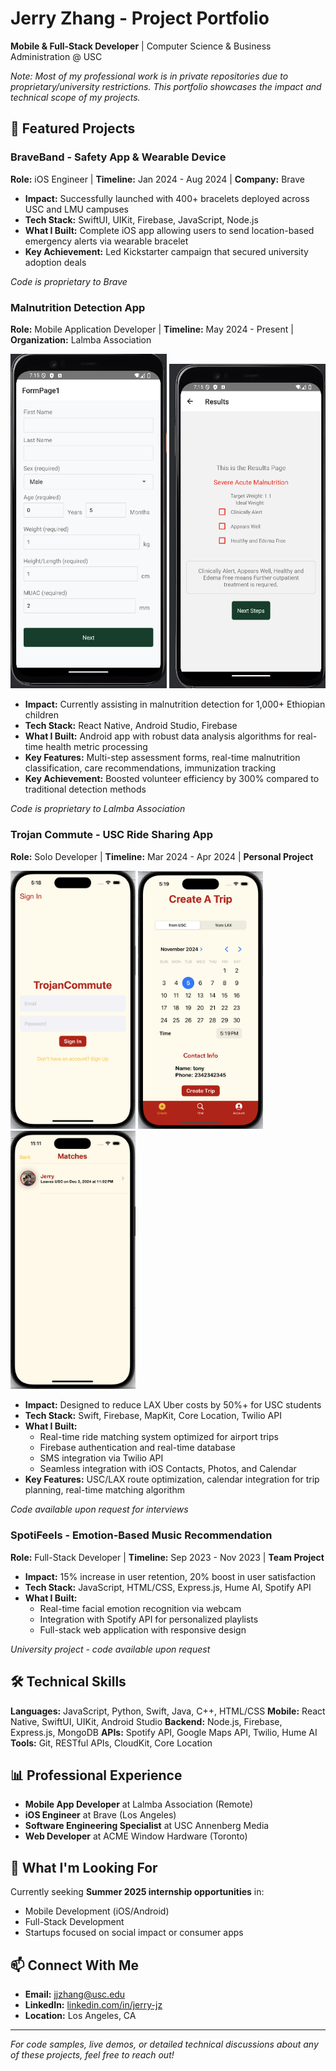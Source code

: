 # Jerry Zhang - Project Portfolio

**Mobile & Full-Stack Developer** | Computer Science & Business Administration @ USC

*Note: Most of my professional work is in private repositories due to proprietary/university restrictions. This portfolio showcases the impact and technical scope of my projects.*

## 🚀 Featured Projects

### BraveBand - Safety App & Wearable Device
**Role:** iOS Engineer | **Timeline:** Jan 2024 - Aug 2024 | **Company:** Brave

- **Impact:** Successfully launched with 400+ bracelets deployed across USC and LMU campuses
- **Tech Stack:** SwiftUI, UIKit, Firebase, JavaScript, Node.js
- **What I Built:** Complete iOS app allowing users to send location-based emergency alerts via wearable bracelet
- **Key Achievement:** Led Kickstarter campaign that secured university adoption deals

*Code is proprietary to Brave*

### Malnutrition Detection App
**Role:** Mobile Application Developer | **Timeline:** May 2024 - Present | **Organization:** Lalmba Association

<img src="assets/malnutrition-app/form-page-1.png" width="250"> <img src="assets/malnutrition-app/results-page.png" width="250">

- **Impact:** Currently assisting in malnutrition detection for 1,000+ Ethiopian children
- **Tech Stack:** React Native, Android Studio, Firebase
- **What I Built:** Android app with robust data analysis algorithms for real-time health metric processing
- **Key Features:** Multi-step assessment forms, real-time malnutrition classification, care recommendations, immunization tracking
- **Key Achievement:** Boosted volunteer efficiency by 300% compared to traditional detection methods

*Code is proprietary to Lalmba Association*

### Trojan Commute - USC Ride Sharing App
**Role:** Solo Developer | **Timeline:** Mar 2024 - Apr 2024 | **Personal Project**

<img src="assets/trojan-commute/login-screen.png" width="200"> <img src="assets/trojan-commute/create-trip.png" width="200"> <img src="assets/trojan-commute/matches-screen.png" width="200">

- **Impact:** Designed to reduce LAX Uber costs by 50%+ for USC students
- **Tech Stack:** Swift, Firebase, MapKit, Core Location, Twilio API
- **What I Built:** 
  - Real-time ride matching system optimized for airport trips
  - Firebase authentication and real-time database
  - SMS integration via Twilio API
  - Seamless integration with iOS Contacts, Photos, and Calendar
- **Key Features:** USC/LAX route optimization, calendar integration for trip planning, real-time matching algorithm

*Code available upon request for interviews*

### SpotiFeels - Emotion-Based Music Recommendation
**Role:** Full-Stack Developer | **Timeline:** Sep 2023 - Nov 2023 | **Team Project**

- **Impact:** 15% increase in user retention, 20% boost in user satisfaction
- **Tech Stack:** JavaScript, HTML/CSS, Express.js, Hume AI, Spotify API
- **What I Built:**
  - Real-time facial emotion recognition via webcam
  - Integration with Spotify API for personalized playlists
  - Full-stack web application with responsive design

*University project - code available upon request*

## 🛠️ Technical Skills

**Languages:** JavaScript, Python, Swift, Java, C++, HTML/CSS
**Mobile:** React Native, SwiftUI, UIKit, Android Studio
**Backend:** Node.js, Firebase, Express.js, MongoDB
**APIs:** Spotify API, Google Maps API, Twilio, Hume AI
**Tools:** Git, RESTful APIs, CloudKit, Core Location

## 📊 Professional Experience

- **Mobile App Developer** at Lalmba Association (Remote)
- **iOS Engineer** at Brave (Los Angeles)
- **Software Engineering Specialist** at USC Annenberg Media
- **Web Developer** at ACME Window Hardware (Toronto)

## 🎯 What I'm Looking For

Currently seeking **Summer 2025 internship opportunities** in:
- Mobile Development (iOS/Android)
- Full-Stack Development
- Startups focused on social impact or consumer apps

## 📫 Connect With Me

- **Email:** jjzhang@usc.edu
- **LinkedIn:** [linkedin.com/in/jerry-jz](https://www.linkedin.com/in/jerry-jz/)
- **Location:** Los Angeles, CA

---

*For code samples, live demos, or detailed technical discussions about any of these projects, feel free to reach out!*
